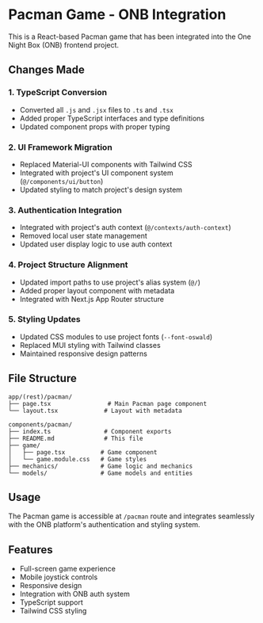 # Pacman Game - ONB Integration

This is a React-based Pacman game that has been integrated into the One Night Box (ONB) frontend project.

## Changes Made

### 1. TypeScript Conversion
- Converted all `.js` and `.jsx` files to `.ts` and `.tsx`
- Added proper TypeScript interfaces and type definitions
- Updated component props with proper typing

### 2. UI Framework Migration
- Replaced Material-UI components with Tailwind CSS
- Integrated with project's UI component system (`@/components/ui/button`)
- Updated styling to match project's design system

### 3. Authentication Integration
- Integrated with project's auth context (`@/contexts/auth-context`)
- Removed local user state management
- Updated user display logic to use auth context

### 4. Project Structure Alignment
- Updated import paths to use project's alias system (`@/`)
- Added proper layout component with metadata
- Integrated with Next.js App Router structure

### 5. Styling Updates
- Updated CSS modules to use project fonts (`--font-oswald`)
- Replaced MUI styling with Tailwind classes
- Maintained responsive design patterns

## File Structure

```
app/(rest)/pacman/
├── page.tsx                # Main Pacman page component
└── layout.tsx             # Layout with metadata

components/pacman/
├── index.ts               # Component exports
├── README.md              # This file
├── game/
│   ├── page.tsx          # Game component
│   └── game.module.css   # Game styles
├── mechanics/            # Game logic and mechanics
└── models/               # Game models and entities
```

## Usage

The Pacman game is accessible at `/pacman` route and integrates seamlessly with the ONB platform's authentication and styling system.

## Features

- Full-screen game experience
- Mobile joystick controls
- Responsive design
- Integration with ONB auth system
- TypeScript support
- Tailwind CSS styling
